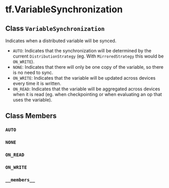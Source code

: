 <div itemscope itemtype="http://developers.google.com/ReferenceObject">
<meta itemprop="name" content="tf.VariableSynchronization" />
<meta itemprop="path" content="Stable" />
<meta itemprop="property" content="AUTO"/>
<meta itemprop="property" content="NONE"/>
<meta itemprop="property" content="ON_READ"/>
<meta itemprop="property" content="ON_WRITE"/>
<meta itemprop="property" content="__members__"/>
</div>

# tf.VariableSynchronization

## Class `VariableSynchronization`



Indicates when a distributed variable will be synced.

* `AUTO`: Indicates that the synchronization will be determined by the current
  `DistributionStrategy` (eg. With `MirroredStrategy` this would be
  `ON_WRITE`).
* `NONE`: Indicates that there will only be one copy of the variable, so
  there is no need to sync.
* `ON_WRITE`: Indicates that the variable will be updated across devices
  every time it is written.
* `ON_READ`: Indicates that the variable will be aggregated across devices
  when it is read (eg. when checkpointing or when evaluating an op that uses
  the variable).

## Class Members

<h3 id="AUTO"><code>AUTO</code></h3>

<h3 id="NONE"><code>NONE</code></h3>

<h3 id="ON_READ"><code>ON_READ</code></h3>

<h3 id="ON_WRITE"><code>ON_WRITE</code></h3>

<h3 id="__members__"><code>__members__</code></h3>

